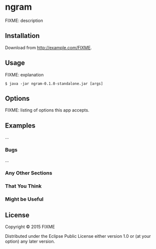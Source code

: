 # ngram

FIXME: description

## Installation

Download from http://example.com/FIXME.

## Usage

FIXME: explanation

    $ java -jar ngram-0.1.0-standalone.jar [args]

## Options

FIXME: listing of options this app accepts.

## Examples

...

### Bugs

...

### Any Other Sections
### That You Think
### Might be Useful

## License

Copyright © 2015 FIXME

Distributed under the Eclipse Public License either version 1.0 or (at
your option) any later version.
